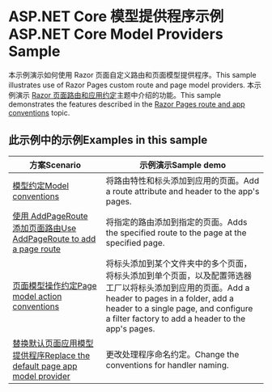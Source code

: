# <a name="aspnet-core-model-providers-sample"></a><span data-ttu-id="7edc9-101">ASP.NET Core 模型提供程序示例</span><span class="sxs-lookup"><span data-stu-id="7edc9-101">ASP.NET Core Model Providers Sample</span></span>

<span data-ttu-id="7edc9-102">本示例演示如何使用 Razor 页面自定义路由和页面模型提供程序。</span><span class="sxs-lookup"><span data-stu-id="7edc9-102">This sample illustrates use of Razor Pages custom route and page model providers.</span></span> <span data-ttu-id="7edc9-103">本示例演示 [Razor 页面路由和应用约定](https://docs.microsoft.com/aspnet/core/mvc/razor-pages/razor-pages-convention-features)主题中介绍的功能。</span><span class="sxs-lookup"><span data-stu-id="7edc9-103">This sample demonstrates the features described in the [Razor Pages route and app conventions](https://docs.microsoft.com/aspnet/core/mvc/razor-pages/razor-pages-convention-features) topic.</span></span>

## <a name="examples-in-this-sample"></a><span data-ttu-id="7edc9-104">此示例中的示例</span><span class="sxs-lookup"><span data-stu-id="7edc9-104">Examples in this sample</span></span>

| <span data-ttu-id="7edc9-105">方案</span><span class="sxs-lookup"><span data-stu-id="7edc9-105">Scenario</span></span> | <span data-ttu-id="7edc9-106">示例演示</span><span class="sxs-lookup"><span data-stu-id="7edc9-106">Sample demo</span></span> |
| -------- | ----------- |
| [<span data-ttu-id="7edc9-107">模型约定</span><span class="sxs-lookup"><span data-stu-id="7edc9-107">Model conventions</span></span>](https://docs.microsoft.com/aspnet/core/mvc/razor-pages/razor-pages-conventions#model-conventions) | <span data-ttu-id="7edc9-108">将路由特性和标头添加到应用的页面。</span><span class="sxs-lookup"><span data-stu-id="7edc9-108">Add a route attribute and header to the app's pages.</span></span> |
| [<span data-ttu-id="7edc9-109">使用 AddPageRoute 添加页面路由</span><span class="sxs-lookup"><span data-stu-id="7edc9-109">Use AddPageRoute to add a page route</span></span>](https://docs.microsoft.com/aspnet/core/mvc/razor-pages/razor-pages-conventions#configure-a-page-route) | <span data-ttu-id="7edc9-110">将指定的路由添加到指定的页面。</span><span class="sxs-lookup"><span data-stu-id="7edc9-110">Adds the specified route to the page at the specified page.</span></span> |
| [<span data-ttu-id="7edc9-111">页面模型操作约定</span><span class="sxs-lookup"><span data-stu-id="7edc9-111">Page model action conventions</span></span>](https://docs.microsoft.com/aspnet/core/mvc/razor-pages/razor-pages-conventions#page-model-action-conventions) | <span data-ttu-id="7edc9-112">将标头添加到某个文件夹中的多个页面，将标头添加到单个页面，以及配置筛选器工厂以将标头添加到应用的页面。</span><span class="sxs-lookup"><span data-stu-id="7edc9-112">Add a header to pages in a folder, add a header to a single page, and configure a filter factory to add a header to the app's pages.</span></span> |
| [<span data-ttu-id="7edc9-113">替换默认页面应用模型提供程序</span><span class="sxs-lookup"><span data-stu-id="7edc9-113">Replace the default page app model provider</span></span>](https://docs.microsoft.com/aspnet/core/mvc/razor-pages/razor-pages-conventions#replace-the-default-page-app-model-provider) | <span data-ttu-id="7edc9-114">更改处理程序命名约定。</span><span class="sxs-lookup"><span data-stu-id="7edc9-114">Change the conventions for handler naming.</span></span> |

